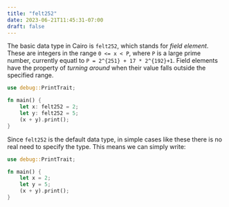 ```yaml
---
title: "felt252"
date: 2023-06-21T11:45:31-07:00
draft: false
---
```


The basic data type in Cairo is `felt252`, which stands for *field element*.
These are integers in the range `0 <= x < P`, where `P` is a large prime number, currently equatl to `P = 2^{251} + 17 * 2^{192}+1`.
Field elements have the property of *turning around* when their value falls outside the specified range.

```rust {.codebox}
use debug::PrintTrait;

fn main() {
    let x: felt252 = 2;
    let y: felt252 = 5;
    (x + y).print();
}
```

Since `felt252` is the default data type, in simple cases like these there is no real need to specify the type.
This means we can simply write:

```rust {.codebox}
use debug::PrintTrait;

fn main() {
    let x = 2;
    let y = 5;
    (x + y).print();
}
```
